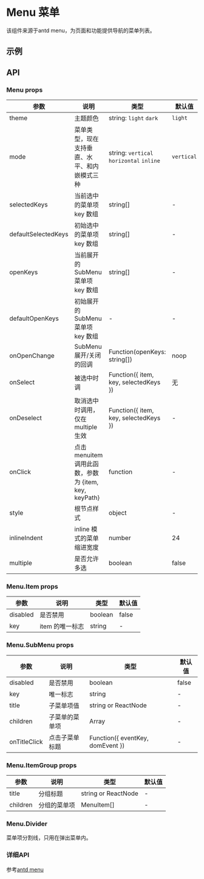 # Menu 菜单

该组件来源于antd menu，为页面和功能提供导航的菜单列表。

## 示例

## API

### Menu props

| 参数     | 说明           | 类型     | 默认值       |
|----------|---------------|----------|--------------|
| theme    | 主题颜色 | string: `light` `dark` | `light` |
| mode | 菜单类型，现在支持垂直、水平、和内嵌模式三种 | string: `vertical` `horizontal` `inline` | `vertical` |
| selectedKeys | 当前选中的菜单项 key 数组 | string[] |  -    |
| defaultSelectedKeys | 初始选中的菜单项 key 数组 | string[] |  -    |
| openKeys | 当前展开的 SubMenu 菜单项 key 数组 | string[] | - |
| defaultOpenKeys | 初始展开的 SubMenu 菜单项 key 数组 |-  |  -    |
| onOpenChange | SubMenu 展开/关闭的回调 | Function(openKeys: string[]) | noop |
| onSelect | 被选中时调 | Function({ item, key, selectedKeys }) | 无   |
| onDeselect | 取消选中时调用，仅在 multiple 生效 | Function({ item, key, selectedKeys }) | - |
| onClick | 点击 menuitem 调用此函数，参数为 {item, key, keyPath} | function | - |
| style | 根节点样式 | object | - |
| inlineIndent | inline 模式的菜单缩进宽度 | number | 24 |
| multiple | 是否允许多选 | boolean | false |

### Menu.Item props

| 参数     | 说明           | 类型     | 默认值       |
|----------|----------------|----------|--------------|
| disabled    | 是否禁用 | boolean   |  false  |
| key   | item 的唯一标志 |  string | -	 |

### Menu.SubMenu props

| 参数     | 说明           | 类型     | 默认值       |
|----------|----------------|----------|--------------|
| disabled    | 是否禁用 | boolean   |  false  |
| key | 唯一标志 |  string | - |
| title    | 子菜单项值 | string or ReactNode |  - |
| children | 子菜单的菜单项 | Array<MenuItem or SubMenu> | - |
| onTitleClick | 点击子菜单标题 | Function({ eventKey, domEvent }) | - |

### Menu.ItemGroup props

| 参数     | 说明           | 类型     | 默认值       |
|----------|----------------|----------|--------------|
| title    | 分组标题       | string or  ReactNode |  -  |
| children | 分组的菜单项    | MenuItem[] | - |

### Menu.Divider

菜单项分割线，只用在弹出菜单内。

### 详细API

参考[antd menu](https://ant.design/components/menu-cn/)